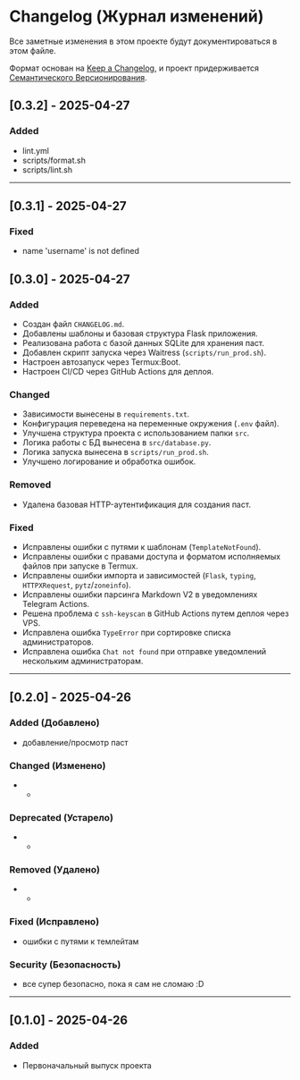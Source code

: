 # Changelog (Журнал изменений)

Все заметные изменения в этом проекте будут документироваться в этом файле.

Формат основан на [Keep a Changelog](https://keepachangelog.com/ru/1.0.0/),
и проект придерживается [Семантического Версионирования](https://semver.org/spec/v2.0.0.html).

## [0.3.2] - 2025-04-27

### Added
- lint.yml
- scripts/format.sh
- scripts/lint.sh

---

## [0.3.1] - 2025-04-27

### Fixed
- name 'username' is not defined

## [0.3.0] - 2025-04-27

### Added
- Создан файл `CHANGELOG.md`.
- Добавлены шаблоны и базовая структура Flask приложения.
- Реализована работа с базой данных SQLite для хранения паст.
- Добавлен скрипт запуска через Waitress (`scripts/run_prod.sh`).
- Настроен автозапуск через Termux:Boot.
- Настроен CI/CD через GitHub Actions для деплоя.

### Changed
- Зависимости вынесены в `requirements.txt`.
- Конфигурация переведена на переменные окружения (`.env` файл).
- Улучшена структура проекта с использованием папки `src`.
- Логика работы с БД вынесена в `src/database.py`.
- Логика запуска вынесена в `scripts/run_prod.sh`.
- Улучшено логирование и обработка ошибок.

### Removed
- Удалена базовая HTTP-аутентификация для создания паст.

### Fixed
- Исправлены ошибки с путями к шаблонам (`TemplateNotFound`).
- Исправлены ошибки с правами доступа и форматом исполняемых файлов при запуске в Termux.
- Исправлены ошибки импорта и зависимостей (`Flask`, `typing`, `HTTPXRequest`, `pytz`/`zoneinfo`).
- Исправлены ошибки парсинга Markdown V2 в уведомлениях Telegram Actions.
- Решена проблема с `ssh-keyscan` в GitHub Actions путем деплоя через VPS.
- Исправлена ошибка `TypeError` при сортировке списка администраторов.
- Исправлена ошибка `Chat not found` при отправке уведомлений нескольким администраторам.

---

## [0.2.0] - 2025-04-26

### Added (Добавлено)
*   добавление/просмотр паст

### Changed (Изменено)
*   -

### Deprecated (Устарело)
*   -

### Removed (Удалено)
*   -

### Fixed (Исправлено)
*   ошибки с путями к темлейтам

### Security (Безопасность)
*   все супер безопасно, пока я сам не сломаю :D 

---

## [0.1.0] - 2025-04-26

### Added
*   Первоначальный выпуск проекта
